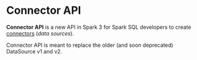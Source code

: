# Connector API

**Connector API** is a new API in Spark 3 for Spark SQL developers to create [connectors](../connectors/index.md) (_data sources_).

Connector API is meant to replace the older (and soon deprecated) DataSource v1 and v2.
